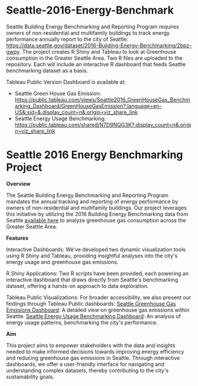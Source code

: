 # Seattle-2016-Energy-Benchmark
Seattle Building Energy Benchmarking and Reporting Program requires owners of non-residential and multifamily buildings to track energy performance annually report to the city of Seattle: https://data.seattle.gov/dataset/2016-Building-Energy-Benchmarking/2bpz-gwpy. The project creates R Shiny and Tableau to look at Greenhouse consumption in the Greater Seattle Area. Two R files are uploaded to the repository. Each will include an interactive R dashboard that feeds Seattle benchmarking dataset as a basis. 

Tableau Public Version Dashboard is available at:
- Seattle Green House Gas Emission: https://public.tableau.com/views/Seattle2016_GreenHouseGas_Benchmarking_Dashboard/GreenHouseGasEmission?:language=en-US&:sid=&:display_count=n&:origin=viz_share_link
- Seattle Energy Usage Benchmarking: https://public.tableau.com/shared/N7D9NQG3K?:display_count=n&:origin=viz_share_link

# Seattle 2016 Energy Benchmarking Project

**Overview**

The Seattle Building Energy Benchmarking and Reporting Program mandates the annual tracking and reporting of energy performance by owners of non-residential and multifamily buildings. Our project leverages this initiative by utilizing the 2016 Building Energy Benchmarking data from Seattle [available here](https://data.seattle.gov/dataset/2016-Building-Energy-Benchmarking/2bpz-gwpy) to analyze greenhouse gas consumption across the Greater Seattle Area.

**Features**

Interactive Dashboards: We've developed two dynamic visualization tools using R Shiny and Tableau, providing insightful analyses into the city's energy usage and greenhouse gas emissions.

R Shiny Applications: Two R scripts have been provided, each powering an interactive dashboard that draws directly from Seattle's benchmarking dataset, offering a hands-on approach to data exploration.

Tableau Public Visualizations: For broader accessibility, we also present our findings through Tableau Public dashboards:
[Seattle Greenhouse Gas Emissions Dashboard](https://public.tableau.com/views/Seattle2016_GreenHouseGas_Benchmarking_Dashboard/GreenHouseGasEmission?:language=en-US&:sid=&:display_count=n&:origin=viz_share_link): A detailed view on greenhouse gas emissions within Seattle.
[Seattle Energy Usage Benchmarking Dashboard](https://public.tableau.com/shared/N7D9NQG3K?:display_count=n&:origin=viz_share_link): An analysis of energy usage patterns, benchmarking the city's performance.

**Aim**

This project aims to empower stakeholders with the data and insights needed to make informed decisions towards improving energy efficiency and reducing greenhouse gas emissions in Seattle. Through interactive dashboards, we offer a user-friendly interface for navigating and understanding complex datasets, thereby contributing to the city's sustainability goals.

